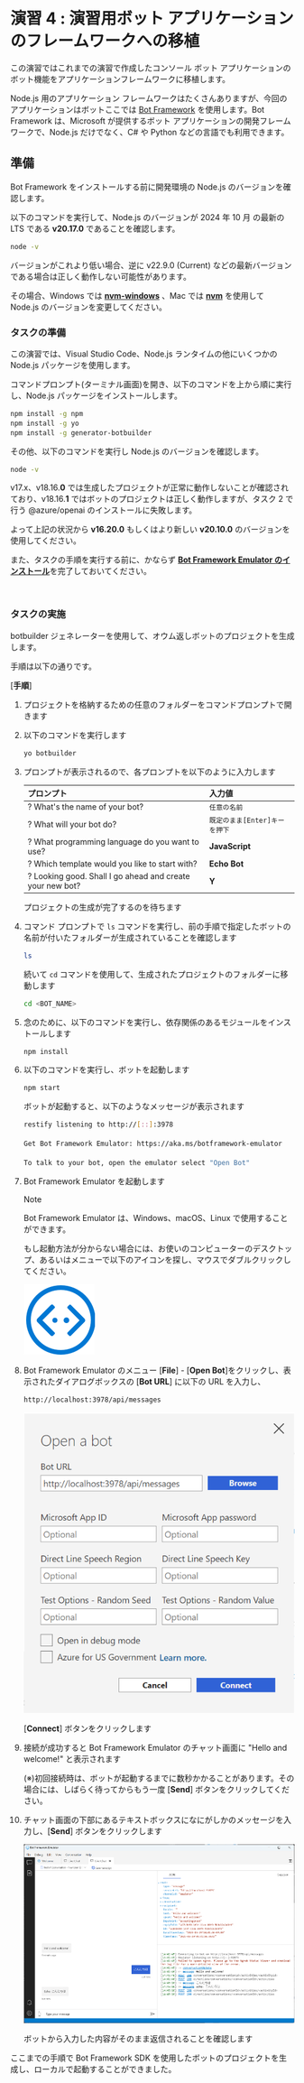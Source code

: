 # 演習 4 : 演習用ボット アプリケーションのフレームワークへの移植

この演習ではこれまでの演習で作成したコンソール ボット アプリケーションのボット機能をアプリケーションフレームワークに移植します。

Node.js 用のアプリケーション フレームワークはたくさんありますが、今回のアプリケーションはボットここでは [Bot Framework](https://learn.microsoft.com/ja-jp/azure/bot-service/bot-service-overview?view=azure-bot-service-4.0) を使用します。Bot Framework は、Microsoft が提供するボット アプリケーションの開発フレームワークで、Node.js だけでなく、C# や Python などの言語でも利用できます。

## 準備

Bot Framework をインストールする前に開発環境の Node.js のバージョンを確認します。

以下のコマンドを実行して、Node.js のバージョンが 2024 年 10 月 の最新の LTS である **v20.17.0** であることを確認します。

```bash
node -v
```

 バージョンがこれより低い場合、逆に v22.9.0 (Current) などの最新バージョンである場合は正しく動作しない可能性があります。

 その場合、Windows では [**nvm-windows**](https://github.com/coreybutler/nvm-windows) 、Mac では [**nvm**](https://github.com/nvm-sh/nvm) を使用して Node.js のバージョンを変更してください。

### タスクの準備

この演習では、Visual Studio Code、Node.js ランタイムの他にいくつかの Node.js パッケージを使用します。

コマンドプロンプト(ターミナル画面)を開き、以下のコマンドを上から順に実行し、Node.js パッケージをインストールします。

```bash
npm install -g npm
npm install -g yo
npm install -g generator-botbuilder
```

その他、以下のコマンドを実行し Node.js のバージョンを確認します。

```bash
node -v
```
v17.x、v18.16.**0** では生成したプロジェクトが正常に動作しないことが確認されており、v18.16.**1** ではボットのプロジェクトは正しく動作しますが、タスク 2 で行う @azure/openai のインストールに失敗します。

よって上記の状況から **v16.20.0** もしくはより新しい **v20.10.0** のバージョンを使用してください。


また、タスクの手順を実行する前に、かならず [**Bot Framework Emulator のインストール**](https://github.com/Microsoft/BotFramework-Emulator/releases/latest)を完了しておいてください。

<br>

### タスクの実施

botbuilder ジェネレーターを使用して、オウム返しボットのプロジェクトを生成します。

手順は以下の通りです。

\[**手順**\]

1. プロジェクトを格納するための任意のフォルダーをコマンドプロンプトで開きます

2. 以下のコマンドを実行します

    ```bash
    yo botbuilder
    ```
3. プロンプトが表示されるので、各プロンプトを以下のように入力します

    |プロンプト|入力値|
    |:--|:--|
    |? What's the name of your bot?|`任意の名前`|
    |? What will your bot do?|`既定のまま[Enter]キーを押下`|
    |? What programming language do you want to use?|**JavaScript**|
    |? Which template would you like to start with?|**Echo Bot**|
    |? Looking good. Shall I go ahead and create your new bot?|**Y**|

    プロジェクトの生成が完了するのを待ちます

4. コマンド プロンプトで `ls` コマンドを実行し、前の手順で指定したボットの名前が付いたフォルダーが生成されていることを確認します

    ```bash
    ls
    ```

    続いて `cd` コマンドを使用して、生成されたプロジェクトのフォルダーに移動します

    ```bash
    cd <BOT_NAME>
    ```

5. 念のために、以下のコマンドを実行し、依存関係のあるモジュールをインストールします

    ```bash
    npm install
    ```
6. 以下のコマンドを実行し、ボットを起動します

    ```bash 
    npm start
    ```
    ボットが起動すると、以下のようなメッセージが表示されます

    ```bash
    restify listening to http://[::]:3978

    Get Bot Framework Emulator: https://aka.ms/botframework-emulator

    To talk to your bot, open the emulator select "Open Bot"
    ```
7. Bot Framework Emulator を起動します

    > [!NOTE]
    > Bot Framework Emulator は、Windows、macOS、Linux で使用することができます。
    
    もし起動方法が分からない場合には、お使いのコンピューターのデスクトップ、あるいはメニューで以下のアイコンを探し、マウスでダブルクリックしてください。

    ![Bot Framework Emulator](images/23june_bot_emulator_icon.png)

8. Bot Framework Emulator のメニュー \[**File**\] - \[**Open Bot**\]をクリックし、表示されたダイアログボックスの \[**Bot URL**\] に以下の URL を入力し、

    ```bash
    http://localhost:3978/api/messages
    ```

    ![Bot Framework Emulator](images/23june_BotEmulator_commect.png)

    \[**Connect**\] ボタンをクリックします

9. 接続が成功すると Bot Framework Emulator のチャット画面に "Hello and welcome!" と表示されます

    (※)初回接続時は、ボットが起動するまでに数秒かかることがあります。その場合には、しばらく待ってからもう一度 \[**Send**\] ボタンをクリックしてください。

10. チャット画面の下部にあるテキストボックスになにがしかのメッセージを入力し、\[**Send**\] ボタンをクリックします

    ![Bot Framework Emulator](images/23june_BotEmulator_Chat.png)

    ボットから入力した内容がそのまま返信されることを確認します


ここまでの手順で Bot Framework SDK を使用したボットのプロジェクトを生成し、ローカルで起動することができました。
